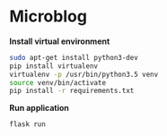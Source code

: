# Microblog

**Install virtual environment**
```bash
sudo apt-get install python3-dev
pip install virtualenv
virtualenv -p /usr/bin/python3.5 venv
source venv/bin/activate
pip install -r requirements.txt
```


**Run application**
```bash
flask run
```
